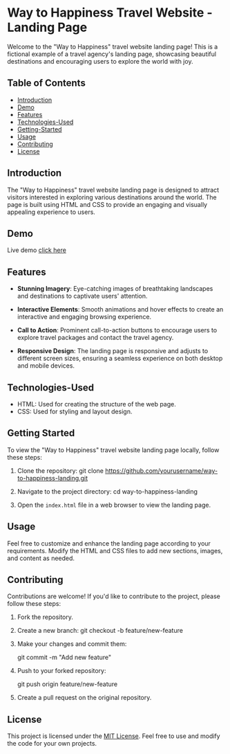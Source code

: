
# Way to Happiness Travel Website - Landing Page

Welcome to the "Way to Happiness" travel website landing page! This is a fictional example of a travel agency's landing page, showcasing beautiful destinations and encouraging users to explore the world with joy.

## Table of Contents

- [Introduction](#Introduction)
- [Demo](#Demo)
- [Features](#Features)
- [Technologies-Used](#Technologies-Used)
- [Getting-Started](#Getting-Started)
- [Usage](#Usage)
- [Contributing](#ontributing)
- [License](#License)

## Introduction

The "Way to Happiness" travel website landing page is designed to attract visitors interested in exploring various destinations around the world. The page is built using HTML and CSS to provide an engaging and visually appealing experience to users.

 
## Demo
Live demo [click here](https://way-to-happiness.netlify.app/)
## Features

- **Stunning Imagery**: Eye-catching images of breathtaking landscapes and destinations to captivate users' attention.

- **Interactive Elements**: Smooth animations and hover effects to create an interactive and engaging browsing experience.

- **Call to Action**: Prominent call-to-action buttons to encourage users to explore travel packages and contact the travel agency.

- **Responsive Design**: The landing page is responsive and adjusts to different screen sizes, ensuring a seamless experience on both desktop and mobile devices.
## Technologies-Used
- HTML: Used for creating the structure of the web page.
- CSS: Used for styling and layout design.

## Getting Started

To view the "Way to Happiness" travel website landing page locally, follow these steps:

1. Clone the repository:
      git clone https://github.com/yourusername/way-to-happiness-landing.git

2. Navigate to the project directory:
cd way-to-happiness-landing


3. Open the `index.html` file in a web browser to view the landing page.

## Usage

Feel free to customize and enhance the landing page according to your requirements. Modify the HTML and CSS files to add new sections, images, and content as needed.

## Contributing

Contributions are welcome! If you'd like to contribute to the project, please follow these steps:

1. Fork the repository.

2. Create a new branch:
   git checkout -b feature/new-feature
   

3. Make your changes and commit them:

    git commit -m "Add new feature"
   

4. Push to your forked repository:

   git push origin feature/new-feature


5. Create a pull request on the original repository.

## License

This project is licensed under the [MIT License](LICENSE). Feel free to use and modify the code for your own projects.

